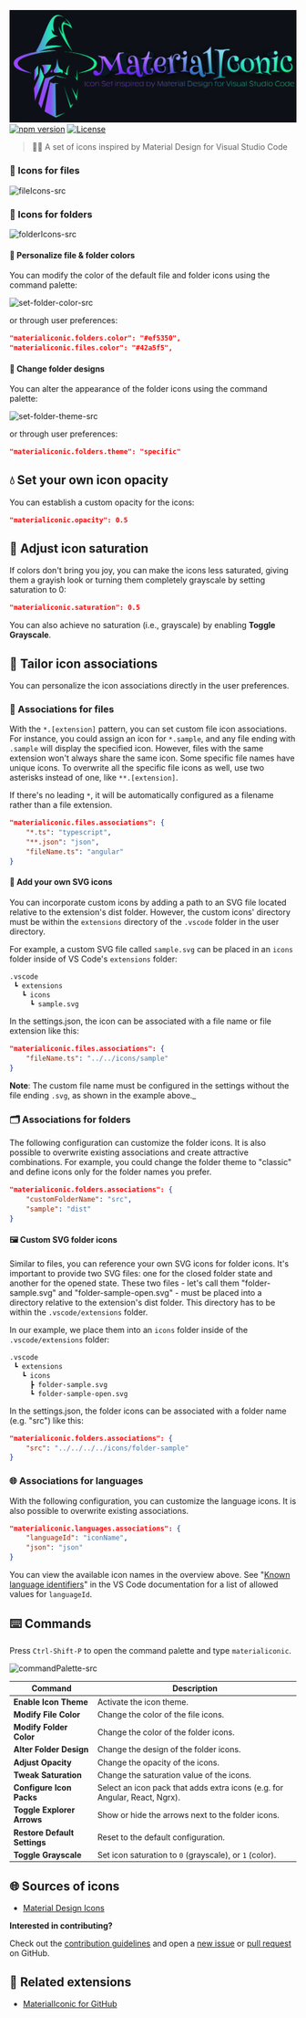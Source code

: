 [![cover][cover-src]][cover-href]
[![npm version][npm-version-src]][npm-version-href]
[![License][license-src]][license-href]

> 🌠🥳 A set of icons inspired by Material Design for Visual Studio Code

### 📄 Icons for files

![fileIcons-src]

### 📁 Icons for folders

![folderIcons-src]

#### 🎨 Personalize file & folder colors

You can modify the color of the default file and folder icons using the command palette:

![set-folder-color-src]

or through user preferences:

```json
"materialiconic.folders.color": "#ef5350",
"materialiconic.files.color": "#42a5f5",
```

#### 📁 Change folder designs

You can alter the appearance of the folder icons using the command palette:

![set-folder-theme-src]

or through user preferences:

```json
"materialiconic.folders.theme": "specific"
```

## 💧 Set your own icon opacity

You can establish a custom opacity for the icons:

```json
"materialiconic.opacity": 0.5
```

## 🌈 Adjust icon saturation

If colors don't bring you joy, you can make the icons less saturated, giving them a grayish look or turning them completely grayscale by setting saturation to 0:

```json
"materialiconic.saturation": 0.5
```

You can also achieve no saturation (i.e., grayscale) by enabling **Toggle Grayscale**.

## 🔄 Tailor icon associations

You can personalize the icon associations directly in the user preferences.

### 📎 Associations for files

With the `*.[extension]` pattern, you can set custom file icon associations. For instance, you could assign an icon for `*.sample`, and any file ending with `.sample` will display the specified icon. However, files with the same extension won't always share the same icon. Some specific file names have unique icons. To overwrite all the specific file icons as well, use two asterisks instead of one, like `**.[extension]`.

If there's no leading `*`, it will be automatically configured as a filename rather than a file extension.

```json
"materialiconic.files.associations": {
    "*.ts": "typescript",
    "**.json": "json",
    "fileName.ts": "angular"
}
```

#### 🎨 Add your own SVG icons

You can incorporate custom icons by adding a path to an SVG file located relative to the extension's dist folder. However, the custom icons' directory must be within the `extensions` directory of the `.vscode` folder in the user directory.

For example, a custom SVG file called `sample.svg` can be placed in an `icons` folder inside of VS Code's `extensions` folder:

```
.vscode
 ┗ extensions
   ┗ icons
     ┗ sample.svg
```

In the settings.json, the icon can be associated with a file name or file extension like this:

```json
"materialiconic.files.associations": {
    "fileName.ts": "../../icons/sample"
}
```

**Note**: The custom file name must be configured in the settings without the file ending `.svg`, as shown in the example above._

### 🗂️ Associations for folders

The following configuration can customize the folder icons. It is also possible to overwrite existing associations and create attractive combinations. For example, you could change the folder theme to "classic" and define icons only for the folder names you prefer.

```json
"materialiconic.folders.associations": {
    "customFolderName": "src",
    "sample": "dist"
}
```

#### 🖼️ Custom SVG folder icons

Similar to files, you can reference your own SVG icons for folder icons. It's important to provide two SVG files: one for the closed folder state and another for the opened state. These two files - let's call them "folder-sample.svg" and "folder-sample-open.svg" - must be placed into a directory relative to the extension's dist folder. This directory has to be within the `.vscode/extensions` folder.

In our example, we place them into an `icons` folder inside of the `.vscode/extensions` folder:

```
.vscode
 ┗ extensions
   ┗ icons
     ┣ folder-sample.svg
     ┗ folder-sample-open.svg
```

In the settings.json, the folder icons can be associated with a folder name (e.g. "src") like this:

```json
"materialiconic.folders.associations": {
    "src": "../../../../icons/folder-sample"
}
```

### 🌐 Associations for languages

With the following configuration, you can customize the language icons. It is also possible to overwrite existing associations.

```json
"materialiconic.languages.associations": {
    "languageId": "iconName",
    "json": "json"
}
```

You can view the available icon names in the overview above. See "[Known language identifiers](https://code.visualstudio.com/docs/languages/identifiers#_known-language-identifiers)" in the VS Code documentation for a list of allowed values for `languageId`.

## ⌨️ Commands

Press `Ctrl-Shift-P` to open the command palette and type `materialiconic`.

![commandPalette-src]

<p></p>

| Command                           | Description                                                                         |
| --------------------------------- | ----------------------------------------------------------------------------------- |
| **Enable Icon Theme**             | Activate the icon theme.                                                            |
| **Modify File Color**             | Change the color of the file icons.                                                 |
| **Modify Folder Color**           | Change the color of the folder icons.                                               |
| **Alter Folder Design**           | Change the design of the folder icons.                                              |
| **Adjust Opacity**                | Change the opacity of the icons.                                                    |
| **Tweak Saturation**              | Change the saturation value of the icons.                                           |
| **Configure Icon Packs**          | Select an icon pack that adds extra icons (e.g. for Angular, React, Ngrx).          |
| **Toggle Explorer Arrows**        | Show or hide the arrows next to the folder icons.                                   |
| **Restore Default Settings**      | Reset to the default configuration.                                                 |
| **Toggle Grayscale**              | Set icon saturation to `0` (grayscale), or `1` (color).                             |

## 🌐 Sources of icons

- [Material Design Icons](https://materialdesignicons.com/)

**Interested in contributing?**

Check out the [contribution guidelines](https://github.com/nyxb/materialiconic/blob/main/CONTRIBUTING.md) and open a [new issue](https://github.com/nyxb/materialiconic/issues) or [pull request](https://github.com/nyxb/materialiconic/pulls) on GitHub.

## 🧩 Related extensions

- [MaterialIconic for GitHub](https://github.com/nyxb/github-materialiconic-extension)

[npm-version-src]: https://img.shields.io/npm/v/materialiconic?style=flat&colorA=18181B&colorB=14F195
[npm-version-href]: https://npmjs.com/package/materialiconic

[license-src]: https://img.shields.io/github/license/nyxb/materialiconic.svg?style=flat&colorA=18181B&colorB=14F195
[license-href]: https://github.com/nyxb/materialiconic/blob/main/LICENSE

<!-- Cover -->
[cover-src]: https://raw.githubusercontent.com/nyxb/materialiconic/main/.github/assets/cover-github-materialiconic.png
[cover-href]: https://💻nyxb.ws

<!-- Images -->
[commandPalette-src]: https://raw.githubusercontent.com/nyxblabs/materialiconic/main/images/commandPalette.png
[fileIcons-src]: https://raw.githubusercontent.com/nyxblabs/materialiconic/main/images/fileIcons.png
[folderIcons-src]: https://raw.githubusercontent.com/nyxblabs/materialiconic/main/images/folderIcons.png
[set-folder-color-src]: https://raw.githubusercontent.com/nyxblabs/materialiconic/main/images/set-folder-color.gif
[set-folder-theme-src]: https://raw.githubusercontent.com/nyxblabs/materialiconic/main/images/set-folder-theme.gif
